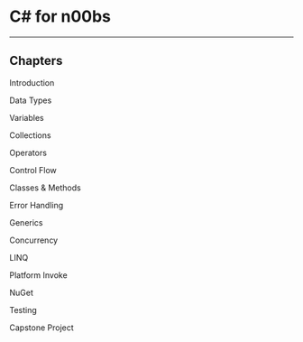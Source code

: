 # C# for n00bs

***

## Chapters

Introduction

Data Types

Variables

Collections

Operators

Control Flow

Classes & Methods

Error Handling

Generics

Concurrency

LINQ

Platform Invoke

NuGet

Testing

Capstone Project

